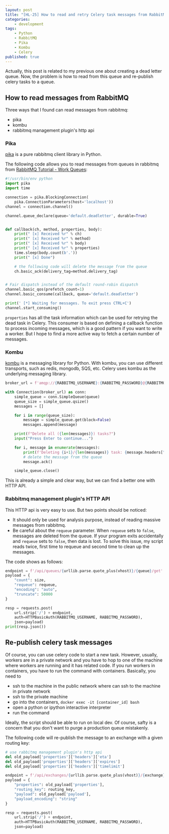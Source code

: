 ```yaml
---
layout: post
title: "[HL-25] How to read and retry Celery task messages from RabbitMQ"
categories:
    - development
tags:
    - Python
    - RabbitMQ
    - Pika
    - Kombu
    - Celery
published: true
---
```


Actually, this post is related to my previous one about creating a dead letter queue. Now, the problem is how to read from this queue and re-publish celery tasks to a queue.

## How to read messages from RabbitMQ

Three ways that I found can read messages from rabbitmq:

* pika
* kombu
* rabbitmq management plugin's http api

### Pika

[pika](https://github.com/pika/pika) is a pure rabbitmq client library in Python.

The following code allows you to read messages from queues in rabbitmq from [RabbitMQ Tutorial - Work Queues](https://www.rabbitmq.com/tutorials/tutorial-two-python.html):

```python
#!/usr/bin/env python
import pika
import time

connection = pika.BlockingConnection(
    pika.ConnectionParameters(host='localhost'))
channel = connection.channel()

channel.queue_declare(queue='default.deadletter', durable=True)


def callback(ch, method, properties, body):
    print(" [x] Received %r" % ch)
    print(" [x] Received %r" % method)
    print(" [x] Received %r" % body)
    print(" [x] Received %r" % properties)
    time.sleep(body.count(b'.'))
    print(" [x] Done")

    # the following code will delete the message from the queue
    ch.basic_ack(delivery_tag=method.delivery_tag)


# Fair dispatch instead of the default round-robin dispatch
channel.basic_qos(prefetch_count=1)
channel.basic_consume(callback, queue='default.deadletter')

print(' [*] Waiting for messages. To exit press CTRL+C')
channel.start_consuming()
```

`properties` has all the task information which can be used for retrying the dead task in Celery. This consumer is based on defining a callback function to process incoming messages, which is a good pattern if you want to write a worker. But I hope to find a more active way to fetch a certain number of messages.

### Kombu

[kombu](https://github.com/celery/kombu) is a messaging library for Python. With kombu, you can use different transports, such as redis, mongodb, SQS, etc. Celery uses kombu as the underlying messaging library.

```python
broker_url = f'amqp://{RABBITMQ_USERNAME}:{RABBITMQ_PASSWORD}@{RABBITMQ_HOSTNAME}:{RABBITMQ_PORT}/{RABBITMQ_VHOST_PACMAN}'

with Connection(broker_url) as conn:
    simple_queue = conn.SimpleQueue(queue)
    queue_size = simple_queue.qsize()
    messages = []

    for i in range(queue_size):
        message = simple_queue.get(block=False)
        messages.append(message)

    print(f"Delete all ({len(messages)}) tasks?")
    input("Press Enter to continue...")

    for i, message in enumerate(messages):
        print(f'Deleting {i+1}/{len(messages)} task: {message.headers["task"]}, task_id: {message.headers["id"]}')
        # delete the message from the queue
        message.ack()

    simple_queue.close()
```

This is already a simple and clear way, but we can find a better one with HTTP API.

### Rabbitmq management plugin's HTTP API

This HTTP api is very easy to use. But two points should be noticed:

* It should only be used for analysis purpose, instead of reading massive messages from rabbitmq.
* Be careful about the `requeue` parameter. When `requeue` sets to `false`, messages are deleted from the queue. If your program exits accidentally and `requeue` sets to `false`, then data is lost. To solve this issue, my script reads twice, first time to requeue and second time to clean up the messages.

The code shows as follows:

```python
endpoint = f'/api/queues/{urllib.parse.quote_plus(vhost)}/{queue}/get'
payload = {
    "count": size,
    "requeue": requeue,
    "encoding": "auto",
    "truncate": 50000
}

resp = requests.post(
    url.strip('/') + endpoint,
    auth=HTTPBasicAuth(RABBITMQ_USERNAME, RABBITMQ_PASSWORD),
    json=payload)
print(resp.json())
```

## Re-publish celery task messages

Of course, you can use celery code to start a new task. However, usually, workers are in a private network and you have to hop to one of the machine where workers are running and it has related code. If you run workers in containers, you have to run the command with containers. Basically, you need to

* ssh to the machine in the public network where can ssh to the machine in private network
* ssh to the private machine
* go into the containers, `docker exec -it [container_id] bash`
* open a python or ipython interactive interpreter
* run the command

Ideally, the script should be able to run on local dev. Of course, safty is a concern that you don't want to purge a production queue mistakenly.

The following code will re-publish the message to an exchange with a given routing key:

```python
# use rabbitmq management plugin's http api
del old_payload['properties']['headers']['eta']
del old_payload['properties']['headers']['expires']
del old_payload['properties']['headers']['timelimit']

endpoint = f'/api/exchanges/{urllib.parse.quote_plus(vhost)}/{exchange}/publish'
payload = {
    "properties": old_payload['properties'],
    "routing_key": routing_key,
    "payload": old_payload['payload'],
    "payload_encoding": "string"
}

resp = requests.post(
    url.strip('/') + endpoint,
    auth=HTTPBasicAuth(RABBITMQ_USERNAME, RABBITMQ_PASSWORD),
    json=payload)
```
